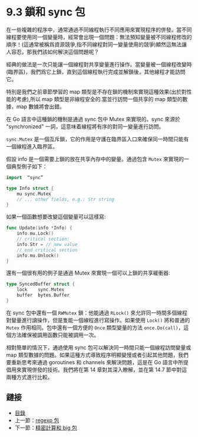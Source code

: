 # 9.3 鎖和 sync 包

在一些複雜的程序中，通常通過不同線程執行不同應用來實現程序的併發。當不同線程要使用同一個變量時，經常會出現一個問題：無法預知變量被不同線程修改的順序！(這通常被稱爲資源競爭,指不同線程對同一變量使用的競爭)顯然這無法讓人容忍，那我們該如何解決這個問題呢？

經典的做法是一次只能讓一個線程對共享變量進行操作。當變量被一個線程改變時(臨界區)，我們爲它上鎖，直到這個線程執行完成並解鎖後，其他線程才能訪問它。

特別是我們之前章節學習的 map 類型是不存在鎖的機制來實現這種效果(出於對性能的考慮),所以 map 類型是非線程安全的.當並行訪問一個共享的 map 類型的數據，map 數據將會出錯。

在 Go 語言中這種鎖的機制是通過 sync 包中 Mutex 來實現的。sync 來源於 "synchronized" 一詞，這意味着線程將有序的對同一變量進行訪問。

`sync.Mutex` 是一個互斥鎖，它的作用是守護在臨界區入口來確保同一時間只能有一個線程進入臨界區。

假設 info 是一個需要上鎖的放在共享內存中的變量。通過包含 `Mutex` 來實現的一個典型例子如下：

```go
import  “sync”

type Info struct {
	mu sync.Mutex
	// ... other fields, e.g.: Str string
}
```

如果一個函數想要改變這個變量可以這樣寫:

```go
func Update(info *Info) {
	info.mu.Lock()
    // critical section:
    info.Str = // new value
    // end critical section
    info.mu.Unlock()
}
```

還有一個很有用的例子是通過 Mutex 來實現一個可以上鎖的共享緩衝器:

```go
type SyncedBuffer struct {
	lock 	sync.Mutex
	buffer  bytes.Buffer
}
```

在 sync 包中還有一個 `RWMutex` 鎖：他能通過 `RLock()` 來允許同一時間多個線程對變量進行讀操作，但是隻能一個線程進行寫操作。如果使用 `Lock()` 將和普通的 `Mutex` 作用相同。包中還有一個方便的 `Once` 類型變量的方法 `once.Do(call)`，這個方法確保被調用函數只能被調用一次。

相對簡單的情況下，通過使用 sync 包可以解決同一時間只能一個線程訪問變量或 map 類型數據的問題。如果這種方式導致程序明顯變慢或者引起其他問題，我們要重新思考來通過 goroutines 和 channels 來解決問題，這是在 Go 語言中所提倡用來實現併發的技術。我們將在第 14 章對其深入瞭解，並在第 14.7 節中對這兩種方式進行比較。

## 鏈接

- [目錄](directory.md)
- 上一節：[regexp 包](09.2.md)
- 下一節：[精密計算和 big 包](09.4.md)

